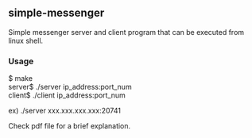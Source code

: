 ## simple-messenger
Simple messenger server and client program that can be executed from linux shell. 

### Usage

$ make<br/>
server$ ./server ip_address:port_num<br/>
client$ ./client ip_address:port_num<br/>

ex) ./server xxx.xxx.xxx.xxx:20741


Check pdf file for a brief explanation.
